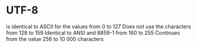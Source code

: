 # UTF-8

is identical to ASCII for the values from 0 to 127
Does not use the characters from 128 to 159
Identical to ANSI and 8859-1 from 160 to 255
Continues from the value 256 to 10 000 characters